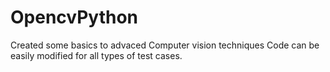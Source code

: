 # OpencvPython
Created some basics to advaced Computer vision techniques 
Code can be easily modified for all types of test cases.
